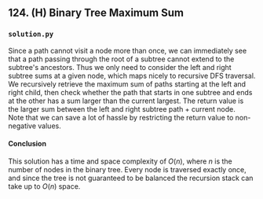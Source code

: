 ## 124. (H) Binary Tree Maximum Sum

### `solution.py`
Since a path cannot visit a node more than once, we can immediately see that a path passing through the root of a subtree cannot extend to the subtree's ancestors. Thus we only need to consider the left and right subtree sums at a given node, which maps nicely to recursive DFS traversal. We recursively retrieve the maximum sum of paths starting at the left and right child, then check whether the path that starts in one subtree and ends at the other has a sum larger than the current largest. The return value is the larger sum between the left and right subtree path + current node.  
Note that we can save a lot of hassle by restricting the return value to non-negative values.  

#### Conclusion
This solution has a time and space complexity of $O(n)$, where $n$ is the number of nodes in the binary tree. Every node is traversed exactly once, and since the tree is not guaranteed to be balanced the recursion stack can take up to $O(n)$ space.  
  

